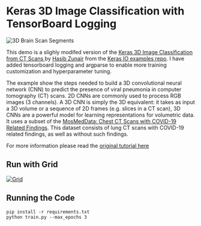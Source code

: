# Keras 3D Image Classification with TensorBoard Logging 

![3D Brain Scan Segments](https://keras.io/img/examples/vision/3D_image_classification/3D_image_classification_19_0.png)


This demo is a slighly modifed version of the [Keras 3D Image Classification from CT Scans
](https://keras.io/examples/vision/3D_image_classification/) by [Hasib Zunair](https://hasibzunair.github.io/) from the [Keras IO examples repo](https://github.com/keras-team/keras-io/tree/master/examples). I have added tensorboard logging and argparse to enable more training customization and hyperparameter tuning. 

The example show the steps needed to build a 3D convolutional neural network (CNN) to predict the presence of viral pneumonia in computer tomography (CT) scans. 2D CNNs are commonly used to process RGB images (3 channels). A 3D CNN is simply the 3D equivalent: it takes as input a 3D volume or a sequence of 2D frames (e.g. slices in a CT scan), 3D CNNs are a powerful model for learning representations for volumetric data. It uses a subset of the [MosMedData: Chest CT Scans with COVID-19 Related Findings](https://arxiv.org/abs/2005.06465). This dataset consists of lung CT scans with COVID-19 related findings, as well as without such findings.

For more information please read the [original tutorial here](https://keras.io/examples/vision/3D_image_classification/)

## Run with Grid

[![Grid](https://img.shields.io/badge/rid_AI-run-78FF96.svg?labelColor=black&logo=data:image/svg%2bxml;base64,PHN2ZyB3aWR0aD0iNDgiIGhlaWdodD0iNDgiIGZpbGw9Im5vbmUiIHhtbG5zPSJodHRwOi8vd3d3LnczLm9yZy8yMDAwL3N2ZyI+PHBhdGggZD0iTTEgMTR2MjBhMTQgMTQgMCAwMDE0IDE0aDlWMzYuOEgxMi42VjExaDIyLjV2N2gxMS4yVjE0QTE0IDE0IDAgMDAzMi40IDBIMTVBMTQgMTQgMCAwMDEgMTR6IiBmaWxsPSIjZmZmIi8+PHBhdGggZD0iTTM1LjIgNDhoMTEuMlYyNS41SDIzLjl2MTEuM2gxMS4zVjQ4eiIgZmlsbD0iI2ZmZiIvPjwvc3ZnPg==)](https://platform.grid.ai/#/runs?script=https://github.com/aribornstein/Keras3DImageClassifcation/blob/800e59c500af6a80c692d8a46b43c94505718adf/train.py&cloud=grid&instance=g4dn.xlarge&accelerators=1&disk_size=200&framework=tensorflow&script_args=grid%20train%20train.py%20--g_gpus%201%20--g_instance_type%20g4dn.xlarge%20--g_framework%20tensorflow%20--max_epochs%205)

## Running the Code

```
pip install -r requirements.txt
python train.py --max_epochs 3
```
